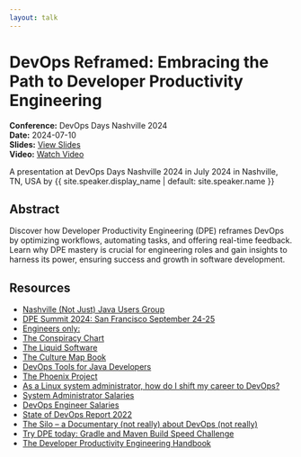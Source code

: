 ```yaml
---
layout: talk
---
```


<!-- Source: https://speaking.jbaru.ch/CsAHuu/devops-reframed-embracing-the-path-to-developer-productivity-engineering -->
# DevOps Reframed: Embracing the Path to Developer Productivity Engineering

**Conference:** DevOps Days Nashville 2024  
**Date:** 2024-07-10  
**Slides:** [View Slides](https://drive.google.com/file/d/1nOfF8zZufOAR7S46AsTseB9X-DAQfDIi/view)  
**Video:** [Watch Video](https://www.youtube.com/watch?v=uTEL8Ff1Zvk&list=PLIivdWyY5sqJrKl7D2u-gmis8h9K66qoj&index=2)  

A presentation at DevOps Days Nashville 2024 in
                    July 2024 in
                    Nashville, TN, USA by 
                    {{ site.speaker.display_name | default: site.speaker.name }}

## Abstract

Discover how Developer Productivity Engineering (DPE) reframes DevOps by optimizing workflows, automating tasks, and offering real-time feedback. Learn why DPE mastery is crucial for engineering roles and gain insights to harness its power, ensuring success and growth in software development.

## Resources

- [Nashville (Not Just) Java Users Group](https://www.meetup.com/nashvillejug/)
- [DPE Summit 2024: San Francisco September 24-25](https://dpe.org/summit2024/)
- [Engineers only:](https://lu.ma/23ttrk0y)
- [The Conspiracy Chart](https://twitter.com/abbieasr/status/1462953203067240450)
- [The Liquid Software](https://amzn.to/3Nvx4ir)
- [The Culture Map Book](https://amzn.to/3IBF6TT)
- [DevOps Tools for Java Developers](https://amzn.to/3Ny2xAB)
- [The Phoenix Project](https://itrevolution.com/product/the-phoenix-project/)
- [As a Linux system administrator, how do I shift my career to DevOps?](https://www.quora.com/As-a-Linux-system-administrator-how-do-I-shift-my-career-to-DevOps/answer/Disha-Rathod-10?no_redirect=1)
- [System Administrator Salaries](https://www.ziprecruiter.com/Salaries/System-Administrator-Salary)
- [DevOps Engineer Salaries](https://www.ziprecruiter.com/Salaries/Devops-Engineer-Salary)
- [State of DevOps Report 2022](https://cloud.google.com/devops/state-of-devops/)
- [The Silo – a Documentary (not really) about DevOps (not really)](https://tv.apple.com/us/show/silo/umc.cmc.3yksgc857px0k0rqe5zd4jice)
- [Try DPE today: Gradle and Maven Build Speed Challenge](https://gradle.com/gradle-and-maven-build-speed-challenge/)
- [The Developer Productivity Engineering Handbook](https://gradle.com/developer-productivity-engineering/handbook/)
